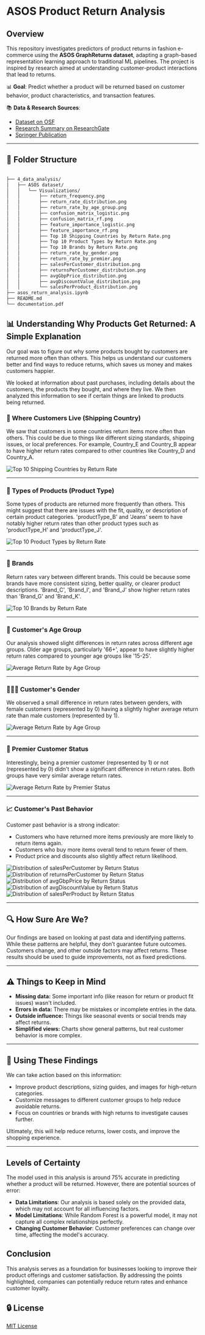 # ASOS Product Return Analysis

## Overview

This repository investigates predictors of product returns in fashion e-commerce using the **ASOS GraphReturns dataset**, adapting a graph-based representation learning approach to traditional ML pipelines. The project is inspired by research aimed at understanding customer-product interactions that lead to returns.

📊 **Goal**: Predict whether a product will be returned based on customer behavior, product characteristics, and transaction features.

📚 **Data & Research Sources**:
- [Dataset on OSF](https://osf.io/c793h/)
- [Research Summary on ResearchGate](https://www.researchgate.net/publication/370928152_Graph-Based_Representation_Learning_to_Predict_Returns_in_Fashion_E-Commerce)
- [Springer Publication](https://link.springer.com/chapter/10.1007/978-3-031-30820-8_26)

---

## 📁 Folder Structure

```bash

├── 4_data_analysis/
│   ├── ASOS dataset/
│   │   └── Visualizations/
│   │       ├── return_frequency.png
│   │       ├── return_rate_distribution.png
│   │       ├── return_rate_by_age_group.png
│   │       ├── confusion_matrix_logistic.png
│   │       ├── confusion_matrix_rf.png
│   │       ├── feature_importance_logistic.png
│   │       ├── feature_importance_rf.png
│   │       ├── Top 10 Shipping Countries by Return Rate.png
│   │       ├── Top 10 Product Types by Return Rate.png
│   │       ├── Top 10 Brands by Return Rate.png
│   │       ├── return_rate_by_gender.png
│   │       ├── return_rate_by_premier.png
│   │       ├── salesPerCustomer_distribution.png
│   │       ├── returnsPerCustomer_distribution.png
│   │       ├── avgGbpPrice_distribution.png
│   │       ├── avgDiscountValue_distribution.png
│   │       └── salesPerProduct_distribution.png
├── asos_return_analysis.ipynb
├── README.md
└── documentation.pdf
```

## 📊 Understanding Why Products Get Returned: A Simple Explanation

Our goal was to figure out why some products bought by customers are returned more often than others. This helps us understand our customers better and find ways to reduce returns, which saves us money and makes customers happier.

We looked at information about past purchases, including details about the customers, the products they bought, and where they live. We then analyzed this information to see if certain things are linked to products being returned.

### 📌 Where Customers Live (Shipping Country)

We saw that customers in some countries return items more often than others. This could be due to things like different sizing standards, shipping issues, or local preferences. For example, Country_E and Country_B appear to have higher return rates compared to other countries like Country_D and Country_A.

![Top 10 Shipping Countries by Return Rate](Visualizations/Top%2010%20Shipping%20Countries%20by%20Return%20Rate.png)

---

### 👕 Types of Products (Product Type)

Some types of products are returned more frequently than others. This might suggest that there are issues with the fit, quality, or description of certain product categories. 'productType_B' and 'Jeans' seem to have notably higher return rates than other product types such as 'productType_H' and 'productType_J'.

![Top 10 Product Types by Return Rate](Visualizations/Top%2010%20Product%20Types%20by%20Return%20Rate.png)

---

### 🧵 Brands

Return rates vary between different brands. This could be because some brands have more consistent sizing, better quality, or clearer product descriptions. 'Brand_C', 'Brand_I', and 'Brand_J' show higher return rates than 'Brand_G' and 'Brand_K'.

![Top 10 Brands by Return Rate](Visualizations/Top%2010%20Brands%20by%20Return%20Rate.png)

---

### 👥 Customer's Age Group

Our analysis showed slight differences in return rates across different age groups. Older age groups, particularly '66+', appear to have slightly higher return rates compared to younger age groups like '15-25'.

![Average Return Rate by Age Group](Visualizations/return_rate_by_age.png)

---

### 👨‍🦰👩 Customer's Gender

We observed a small difference in return rates between genders, with female customers (represented by 0) having a slightly higher average return rate than male customers (represented by 1).

![Average Return Rate by Age Group](Visualizations/return_rate_by_age.png)

---

### 💎 Premier Customer Status

Interestingly, being a premier customer (represented by 1) or not (represented by 0) didn't show a significant difference in return rates. Both groups have very similar average return rates.

![Average Return Rate by Premier Status](Visualizations/return_rate_by_premier.png)

---

### 📈 Customer's Past Behavior

Customer past behavior is a strong indicator:

- Customers who have returned more items previously are more likely to return items again.
- Customers who buy more items overall tend to return fewer of them.
- Product price and discounts also slightly affect return likelihood.

![Distribution of salesPerCustomer by Return Status](Visualizations/salesPerCustomer_distribution.png)
![Distribution of returnsPerCustomer by Return Status](Visualizations/returnsPerCustomer_distribution.png)
![Distribution of avgGbpPrice by Return Status](Visualizations/avgGbpPrice_distribution.png)
![Distribution of avgDiscountValue by Return Status](Visualizations/avgDiscountValue_distribution.png)
![Distribution of salesPerProduct by Return Status](Visualizations/salesPerProduct_distribution.png)

---

## 🔍 How Sure Are We?

Our findings are based on looking at past data and identifying patterns. While these patterns are helpful, they don’t guarantee future outcomes. Customers change, and other outside factors may affect returns. These results should be used to guide improvements, not as fixed predictions.

---

## ⚠️ Things to Keep in Mind

- **Missing data:** Some important info (like reason for return or product fit issues) wasn't included.
- **Errors in data:** There may be mistakes or incomplete entries in the data.
- **Outside influence:** Things like seasonal events or social trends may affect returns.
- **Simplified views:** Charts show general patterns, but real customer behavior is more complex.

---

## 📌 Using These Findings

We can take action based on this information:

- Improve product descriptions, sizing guides, and images for high-return categories.
- Customize messages to different customer groups to help reduce avoidable returns.
- Focus on countries or brands with high returns to investigate causes further.

Ultimately, this will help reduce returns, lower costs, and improve the shopping experience.

---

## Levels of Certainty
The model used in this analysis is around 75% accurate in predicting whether a product will be returned. However, there are potential sources of error:
- **Data Limitations**: Our analysis is based solely on the provided data, which may not account for all influencing factors.
- **Model Limitations**: While Random Forest is a powerful model, it may not capture all complex relationships perfectly.
- **Changing Customer Behavior**: Customer preferences can change over time, affecting the model's accuracy.

## Conclusion
This analysis serves as a foundation for businesses looking to improve their product offerings and customer satisfaction. By addressing the points highlighted, companies can potentially reduce return rates and enhance customer loyalty.
## 🔒 License

[MIT License](LICENSE)
